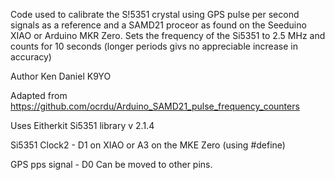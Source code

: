 Code used to calibrate the S!5351 crystal using GPS pulse per second signals as a reference and a SAMD21 proceor
as found on the Seeduino XIAO or Arduino MKR Zero.
Sets the frequency of the Si5351 to 2.5 MHz and counts for 10 seconds (longer periods givs no appreciable
increase in accuracy)

Author Ken Daniel K9YO

Adapted from https://github.com/ocrdu/Arduino_SAMD21_pulse_frequency_counters

Uses Eitherkit Si5351 library v 2.1.4 

Si5351 Clock2 - D1 on XIAO or A3 on the MKE Zero (using #define)

GPS pps signal - D0  Can be moved to other pins.
